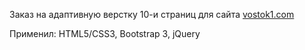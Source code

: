 Заказ на адаптивную верстку 10-и страниц для сайта [vostok1.com](http://www.vostok1.com/)

Применил: HTML5/CSS3, Bootstrap 3, jQuery
